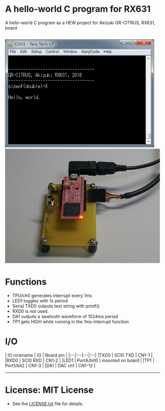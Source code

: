 # A hello-world C program for RX631
A hello-world C program as a HEW project for Akizuki GR-CITRUS, RX631, board

![Text ouput](./figs/20161123_term_hello_world.png)
![AKIZUKI-RX631 board photo](./figs/GR-CITRUS_AKIZUKI_RX631.jpg)
------
# Functions
- TPU/ch0 generates interrupt every 1ms
- LED1 toggles with 1s period
- Serial TXD0 outputs text string with printf()
 - RXD0 is not used.
- DA1 outputs a sawtooth waveform of 1024ms period
- TP1 gets HIGH while running in the 1ms-interrupt function

# I/O

| IO nickname   | IO | Board pin    |
|:--|:--|:--|:--|
|TXD0  | SCI0 TXD   | CN1-1        |
|RXD0  | SCI0 RXD   | CN1-2        |
|LED1  | PortA/bit0 | mounted on board |
|TP1   | Port1/bit2 | CN1-3        |
|DA1   | DAC ch1    | CN1-12       |

------
# License: MIT License  
- See the [LICENSE.txt](LICENSE.txt) file for details.
